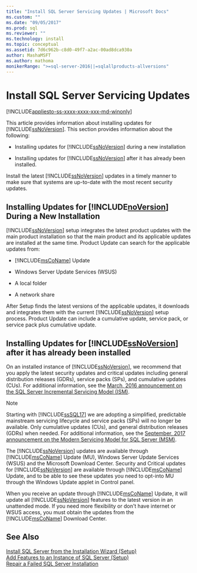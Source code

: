 ```yaml
---
title: "Install SQL Server Servicing Updates | Microsoft Docs"
ms.custom: ""
ms.date: "09/05/2017"
ms.prod: sql
ms.reviewer: ""
ms.technology: install
ms.topic: conceptual
ms.assetid: 7d6c962b-c8d0-49f7-a2ac-00ad8dca930a
author: MashaMSFT
ms.author: mathoma
monikerRange: ">=sql-server-2016||=sqlallproducts-allversions"
---
```

# Install SQL Server Servicing Updates

[!INCLUDE[appliesto-ss-xxxx-xxxx-xxx-md-winonly](../../includes/appliesto-ss-xxxx-xxxx-xxx-md-winonly.md)]

This article provides information about installing updates for [!INCLUDE[ssNoVersion](../../includes/ssNoVersion-md.md)]. This section provides information about the following:
  
- Installing updates for [!INCLUDE[ssNoVersion](../../includes/ssNoVersion-md.md)] during a new installation  
  
- Installing updates for [!INCLUDE[ssNoVersion](../../includes/ssNoVersion-md.md)] after it has already been installed.  
  
Install the latest [!INCLUDE[ssNoVersion](../../includes/ssnoversion-md.md)] updates in a timely manner to make sure that systems are up-to-date with the most recent security updates.  
  
## Installing Updates for [!INCLUDE[noVersion](../../includes/ssNoVersion-md.md)] During a New Installation  
[!INCLUDE[ssNoVersion](../../includes/ssnoversion-md.md)] setup integrates the latest product updates with the main product installation so that the main product and its applicable updates are installed at the same time. Product Update can search for the applicable updates from:  
  
- [!INCLUDE[msCoName](../../includes/msconame-md.md)] Update  
  
- Windows Server Update Services (WSUS)  
  
- A local folder  
  
- A network share  
  
After Setup finds the latest versions of the applicable updates, it downloads and integrates them with the current [!INCLUDE[ssNoVersion](../../includes/ssnoversion-md.md)] setup process. Product Update can include a cumulative update, service pack, or service pack plus cumulative update.  
  
## Installing Updates for [!INCLUDE[ssNoVersion](../../includes/ssNoVersion-md.md)] after it has already been installed  
On an installed instance of [!INCLUDE[ssNoVersion](../../includes/ssNoVersion-md.md)], we recommend that you apply the latest security updates and critical updates including general distribution releases (GDRs), service packs (SPs), and cumulative updates (CUs). For additional information, see the [March, 2016 announcement on the SQL Server Incremental Servicing Model (ISM)](https://blogs.msdn.microsoft.com/sqlreleaseservices/announcing-updates-to-the-sql-server-incremental-servicing-model-ism/).

> [!NOTE]
> Starting with [!INCLUDE[ssSQL17](../../includes/sssql17-md.md)] we are adopting a simplified, predictable mainstream servicing lifecycle and service packs (SPs) will no longer be available. 
> Only cumulative updates (CUs), and general distribution releases (GDRs) when needed.
> For additional information, see the [September, 2017 announcement on the Modern Servicing Model for SQL Server (MSM)](https://blogs.msdn.microsoft.com/sqlreleaseservices/announcing-the-modern-servicing-model-for-sql-server/).
  
The [!INCLUDE[ssNoVersion](../../includes/ssnoversion-md.md)] updates are available through [!INCLUDE[msCoName](../../includes/msconame-md.md)] Update (MU), Windows Server Update Services (WSUS) and the Microsoft Download Center. Security and Critical updates for [!INCLUDE[ssNoVersion](../../includes/ssnoversion-md.md)] are available through [!INCLUDE[msCoName](../../includes/msconame-md.md)] Update, and to be able to see these updates you need to opt-into MU through the Windows Update applet in Control panel.  
  
When you receive an update through [!INCLUDE[msCoName](../../includes/msconame-md.md)] Update, it will update all [!INCLUDE[ssNoVersion](../../includes/ssnoversion-md.md)] features to the latest version in an unattended mode. If you need more flexibility or don't have internet or WSUS access, you must obtain the updates from the [!INCLUDE[msCoName](../../includes/msconame-md.md)] Download Center.  
  
## See Also  
[Install SQL Server from the Installation Wizard &#40;Setup&#41;](../../database-engine/install-windows/install-sql-server-from-the-installation-wizard-setup.md)        
[Add Features to an Instance of SQL Server &#40;Setup&#41;](../../database-engine/install-windows/add-features-to-an-instance-of-sql-server-2016-setup.md)         
[Repair a Failed SQL Server Installation](../../database-engine/install-windows/repair-a-failed-sql-server-installation.md)  

